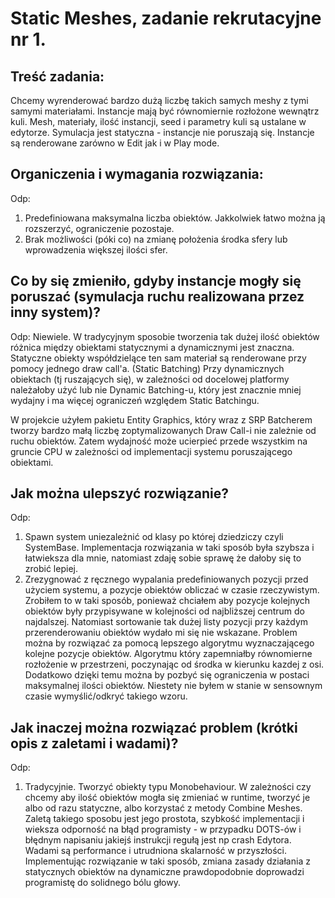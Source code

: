# Static Meshes, zadanie rekrutacyjne nr 1.

## Treść zadania:
Chcemy wyrenderować bardzo dużą liczbę takich samych meshy z tymi samymi materiałami.
Instancje mają być równomiernie rozłożone wewnątrz kuli. Mesh, materiały, ilość instancji, seed i
parametry kuli są ustalane w edytorze. Symulacja jest statyczna - instancje nie poruszają się. Instancje
są renderowane zarówno w Edit jak i w Play mode.

## Organiczenia i wymagania rozwiązania:
Odp:
1. Predefiniowana maksymalna liczba obiektów. Jakkolwiek łatwo można ją rozszerzyć, ograniczenie pozostaje.
2. Brak możliwości (póki co) na zmianę położenia środka sfery lub wprowadzenia większej ilości sfer.

## Co by się zmieniło, gdyby instancje mogły się poruszać (symulacja ruchu realizowana przez inny system)?
Odp: 
  Niewiele. W tradycyjnym sposobie tworzenia tak dużej ilość obiektów różnica między obiektami statycznymi a dynamicznymi jest znaczna. 
Statyczne obiekty współdzielące ten sam materiał są renderowane przy pomocy jednego draw call'a. (Static Batching)
Przy dynamicznych obiektach (tj ruszających się), w zależności od docelowej platformy należałoby użyć lub nie Dynamic Batching-u, 
który jest znacznie mniej wydajny i ma więcej ograniczeń względem Static Batchingu.

  W projekcie użyłem pakietu Entity Graphics, który wraz z SRP Batcherem tworzy bardzo małą liczbę zoptymalizowanych Draw Call-i nie zależnie od ruchu obiektów. 
Zatem wydajność może ucierpieć przede wszystkim na gruncie CPU w zależności od implementacji systemu poruszającego obiektami.

## Jak można ulepszyć rozwiązanie?
Odp: 
1. Spawn system uniezależnić od klasy po której dziedziczy czyli SystemBase. 
   Implementacja rozwiązania w taki sposób była szybsza i łatwieksza dla mnie, natomiast zdaję sobie sprawę że dałoby się to zrobić lepiej. 
2. Zrezygnować z ręcznego wypalania predefiniowanych pozycji przed użyciem systemu, a pozycje obiektów obliczać w czasie rzeczywistym. 
   Zrobiłem to w taki sposób, ponieważ chciałem aby pozycje kolejnych obiektów były przypisywane w kolejności od najbliższej centrum do najdalszej. 
   Natomiast sortowanie tak dużej listy pozycji przy każdym przerenderowaniu obiektów wydało mi się nie wskazane.
   Problem można by rozwiązać za pomocą lepszego algorytmu wyznaczającego kolejne pozycje obiektów. Algorytmu który zapemniałby równomierne rozłożenie w przestrzeni,
   poczynając od środka w kierunku kazdej z osi. Dodatkowo dzięki temu można by pozbyć się ograniczenia w postaci maksymalnej ilości obiektów.
   Niestety nie byłem w stanie w sensownym czasie wymyślić/odkryć takiego wzoru. 

## Jak inaczej można rozwiązać problem (krótki opis z zaletami i wadami)?
Odp:
1. Tradycyjnie. Tworzyć obiekty typu Monobehaviour. W zależności czy chcemy aby ilość obiektów mogła się zmieniać w runtime, tworzyć je albo od razu statyczne, albo korzystać z metody Combine Meshes.
Zaletą takiego sposobu jest jego prostota, szybkość implementacji i wieksza odporność na błąd programisty - w przypadku DOTS-ów i błędnym napisaniu jakiejś instrukcji regułą jest np crash Edytora.
Wadami są performance i utrudniona skalarność w przyszłości. Implementując rozwiązanie w taki sposób, zmiana zasady działania z statycznych obiektów na dynamiczne prawdopodobnie doprowadzi programistę do solidnego bólu głowy. 
